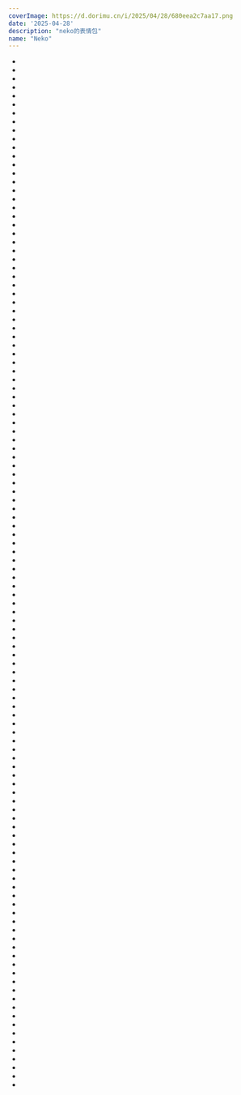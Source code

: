 ```yaml
---
coverImage: https://d.dorimu.cn/i/2025/04/28/680eea2c7aa17.png
date: '2025-04-28'
description: "neko的表情包"
name: "Neko"
---
```

- [](https://d.dorimu.cn/i/2025/04/28/680eea2c06dff.png)
- [](https://d.dorimu.cn/i/2025/04/28/680eea2c7aa17.png)
- [](https://d.dorimu.cn/i/2025/04/28/680eea2caa783.png)
- [](https://d.dorimu.cn/i/2025/04/28/680eea2cb86fa.png)
- [](https://d.dorimu.cn/i/2025/04/28/680eea2cd7a71.png)
- [](https://d.dorimu.cn/i/2025/04/28/680eea2cccf29.png)
- [](https://d.dorimu.cn/i/2025/04/28/680eea2cd8730.png)
- [](https://d.dorimu.cn/i/2025/04/28/680eea2ccdba8.png)
- [](https://d.dorimu.cn/i/2025/04/28/680eea2d0ad29.png)
- [](https://d.dorimu.cn/i/2025/04/28/680eea2d1958c.png)
- [](https://d.dorimu.cn/i/2025/04/28/680eea2d14349.png)
- [](https://d.dorimu.cn/i/2025/04/28/680eea2dd62bc.png)
- [](https://d.dorimu.cn/i/2025/04/28/680eea2e0c9a5.png)
- [](https://d.dorimu.cn/i/2025/04/28/680eea2e30823.png)
- [](https://d.dorimu.cn/i/2025/04/28/680eea2e3162c.png)
- [](https://d.dorimu.cn/i/2025/04/28/680eea2e6a82c.png)
- [](https://d.dorimu.cn/i/2025/04/28/680eea2e2ff79.png)
- [](https://d.dorimu.cn/i/2025/04/28/680eea2eace18.png)
- [](https://d.dorimu.cn/i/2025/04/28/680eea2eaf345.png)
- [](https://d.dorimu.cn/i/2025/04/28/680eea2e7a589.png)
- [](https://d.dorimu.cn/i/2025/04/28/680eea2eb1c6c.png)
- [](https://d.dorimu.cn/i/2025/04/28/680eea2eeea89.png)
- [](https://d.dorimu.cn/i/2025/04/28/680eea2f41536.png)
- [](https://d.dorimu.cn/i/2025/04/28/680eea2f65f12.png)
- [](https://d.dorimu.cn/i/2025/04/28/680eea30072cf.png)
- [](https://d.dorimu.cn/i/2025/04/28/680eea3027f49.png)
- [](https://d.dorimu.cn/i/2025/04/28/680eea2f66027.png)
- [](https://d.dorimu.cn/i/2025/04/28/680eea306a218.png)
- [](https://d.dorimu.cn/i/2025/04/28/680eea3038f13.png)
- [](https://d.dorimu.cn/i/2025/04/28/680eea31d3c45.png)
- [](https://d.dorimu.cn/i/2025/04/28/680eea321afa3.png)
- [](https://d.dorimu.cn/i/2025/04/28/680eea30bc9d6.png)
- [](https://d.dorimu.cn/i/2025/04/28/680eea3240680.png)
- [](https://d.dorimu.cn/i/2025/04/28/680eea31d29bc.png)
- [](https://d.dorimu.cn/i/2025/04/28/680eea331787f.png)
- [](https://d.dorimu.cn/i/2025/04/28/680eea33c2556.png)
- [](https://d.dorimu.cn/i/2025/04/28/680eea32274b0.png)
- [](https://d.dorimu.cn/i/2025/04/28/680eea3329c92.png)
- [](https://d.dorimu.cn/i/2025/04/28/680eea34919b3.png)
- [](https://d.dorimu.cn/i/2025/04/28/680eea35a02b9.png)
- [](https://d.dorimu.cn/i/2025/04/28/680eea32af767.png)
- [](https://d.dorimu.cn/i/2025/04/28/680eea32c3d2d.png)
- [](https://d.dorimu.cn/i/2025/04/28/680eea3362e8f.png)
- [](https://d.dorimu.cn/i/2025/04/28/680eea3222ca6.png)
- [](https://d.dorimu.cn/i/2025/04/28/680eea3377cf3.png)
- [](https://d.dorimu.cn/i/2025/04/28/680eea3482ab7.png)
- [](https://d.dorimu.cn/i/2025/04/28/680eea33058cc.png)
- [](https://d.dorimu.cn/i/2025/04/28/680eea38bfe57.png)
- [](https://d.dorimu.cn/i/2025/04/28/680eea330b124.png)
- [](https://d.dorimu.cn/i/2025/04/28/680eea39bd05b.png)
- [](https://d.dorimu.cn/i/2025/04/28/680eea35e3d7a.png)
- [](https://d.dorimu.cn/i/2025/04/28/680eea3987fde.png)
- [](https://d.dorimu.cn/i/2025/04/28/680eea38ac3bb.png)
- [](https://d.dorimu.cn/i/2025/04/28/680eea34b79e5.png)
- [](https://d.dorimu.cn/i/2025/04/28/680eea35bfab3.png)
- [](https://d.dorimu.cn/i/2025/04/28/680eea382e5ab.png)
- [](https://d.dorimu.cn/i/2025/04/28/680eea3b4f99f.png)
- [](https://d.dorimu.cn/i/2025/04/28/680eea38b965c.png)
- [](https://d.dorimu.cn/i/2025/04/28/680eea3d5e98e.png)
- [](https://d.dorimu.cn/i/2025/04/28/680eea3c5757e.png)
- [](https://d.dorimu.cn/i/2025/04/28/680eea38b38ee.png)
- [](https://d.dorimu.cn/i/2025/04/28/680eea374991f.png)
- [](https://d.dorimu.cn/i/2025/04/28/680eea33630c9.png)
- [](https://d.dorimu.cn/i/2025/04/28/680eea3b648cd.png)
- [](https://d.dorimu.cn/i/2025/04/28/680eea381ff04.png)
- [](https://d.dorimu.cn/i/2025/04/28/680eea3a6c533.png)
- [](https://d.dorimu.cn/i/2025/04/28/680eea3acf901.png)
- [](https://d.dorimu.cn/i/2025/04/28/680eea36a06bb.png)
- [](https://d.dorimu.cn/i/2025/04/28/680eea3a8a273.png)
- [](https://d.dorimu.cn/i/2025/04/28/680eea38005b2.png)
- [](https://d.dorimu.cn/i/2025/04/28/680eea3ac90a9.png)
- [](https://d.dorimu.cn/i/2025/04/28/680eea38b945a.png)
- [](https://d.dorimu.cn/i/2025/04/28/680eea3ba1afc.png)
- [](https://d.dorimu.cn/i/2025/04/28/680eea368cdfa.png)
- [](https://d.dorimu.cn/i/2025/04/28/680eea3743e28.png)
- [](https://d.dorimu.cn/i/2025/04/28/680eea3acc8de.png)
- [](https://d.dorimu.cn/i/2025/04/28/680eea3ba362e.png)
- [](https://d.dorimu.cn/i/2025/04/28/680eea3f0eccc.png)
- [](https://d.dorimu.cn/i/2025/04/28/680eea3b06148.png)
- [](https://d.dorimu.cn/i/2025/04/28/680eea35ca9fd.png)
- [](https://d.dorimu.cn/i/2025/04/28/680eea3bbdb18.png)
- [](https://d.dorimu.cn/i/2025/04/28/680eea36bf147.png)
- [](https://d.dorimu.cn/i/2025/04/28/680eea3698789.png)
- [](https://d.dorimu.cn/i/2025/04/28/680eea3fb329b.png)
- [](https://d.dorimu.cn/i/2025/04/28/680eea34cc16d.png)
- [](https://d.dorimu.cn/i/2025/04/28/680eea36070f5.png)
- [](https://d.dorimu.cn/i/2025/04/28/680eea3621e92.png)
- [](https://d.dorimu.cn/i/2025/04/28/680eea402cd92.png)
- [](https://d.dorimu.cn/i/2025/04/28/680eea4062012.png)
- [](https://d.dorimu.cn/i/2025/04/28/680eea3a401f9.png)
- [](https://d.dorimu.cn/i/2025/04/28/680eea3af0483.png)
- [](https://d.dorimu.cn/i/2025/04/28/680eea3def53e.png)
- [](https://d.dorimu.cn/i/2025/04/28/680eea3a88d0d.png)
- [](https://d.dorimu.cn/i/2025/04/28/680eea3fb03e0.png)
- [](https://d.dorimu.cn/i/2025/04/28/680eea35b63f6.png)
- [](https://d.dorimu.cn/i/2025/04/28/680eea3fe5ec0.png)
- [](https://d.dorimu.cn/i/2025/04/28/680eea3d2dca7.png)
- [](https://d.dorimu.cn/i/2025/04/28/680eea4033af8.png)
- [](https://d.dorimu.cn/i/2025/04/28/680eea3c55f67.png)
- [](https://d.dorimu.cn/i/2025/04/28/680eea3be2b5d.png)
- [](https://d.dorimu.cn/i/2025/04/28/680eea3c77ac6.png)
- [](https://d.dorimu.cn/i/2025/04/28/680eea3d4e4b0.png)
- [](https://d.dorimu.cn/i/2025/04/28/680eea40e6bab.png)
- [](https://d.dorimu.cn/i/2025/04/28/680eea3e2143c.png)
- [](https://d.dorimu.cn/i/2025/04/28/680eea3823aa4.png)
- [](https://d.dorimu.cn/i/2025/04/28/680eea3e7bd84.png)
- [](https://d.dorimu.cn/i/2025/04/28/680eea40e3195.png)
- [](https://d.dorimu.cn/i/2025/04/28/680eea3f0f249.png)
- [](https://d.dorimu.cn/i/2025/04/28/680eea3cd0ea1.png)
- [](https://d.dorimu.cn/i/2025/04/28/680eea3f032c9.png)
- [](https://d.dorimu.cn/i/2025/04/28/680eea411d05d.png)
- [](https://d.dorimu.cn/i/2025/04/28/680eea3e292ec.png)
- [](https://d.dorimu.cn/i/2025/04/28/680eea40ce13e.png)
- [](https://d.dorimu.cn/i/2025/04/28/680eea405036a.png)
- [](https://d.dorimu.cn/i/2025/04/28/680eea3f9df43.png)
- [](https://d.dorimu.cn/i/2025/04/28/680eea3e5d5a8.png)
- [](https://d.dorimu.cn/i/2025/04/28/680eea40ce351.png)
- [](https://d.dorimu.cn/i/2025/04/28/680eea3e47700.png)
- [](https://d.dorimu.cn/i/2025/04/28/680eea3f2da29.png)
- [](https://d.dorimu.cn/i/2025/04/28/680eea41712ff.png)
